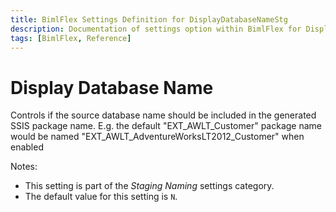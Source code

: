 ```yaml
---
title: BimlFlex Settings Definition for DisplayDatabaseNameStg
description: Documentation of settings option within BimlFlex for DisplayDatabaseNameStg
tags: [BimlFlex, Reference]
---
```


# Display Database Name

Controls if the source database name should be included in the generated SSIS package name. E.g. the default "EXT_AWLT_Customer" package name would be named "EXT_AWLT_AdventureWorksLT2012_Customer" when enabled

Notes:

* This setting is part of the *Staging Naming* settings category.
* The default value for this setting is `N`.

